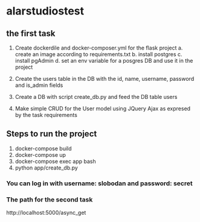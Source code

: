 # alarstudiostest

## the first task 

1. Create dockerdile and docker-composer.yml for the flask project
    a. create an image according to requirements.txt
    b. install postgres
    c. install pgAdmin
    d. set an env variable for a posgres DB and use it in the project

2. Create the users table in the DB with the id, name, username, password and is_admin fields
3. Create a DB with script create_db.py and feed the DB table users
3. Make simple CRUD for the User model using JQuery Ajax as expresed by the task requirements

## Steps to run the project
1. docker-compose build
2. docker-compose up
3. docker-compose exec app bash
4. python app/create_db.py

### You can log in with username: slobodan and password: secret

### The path for the second task
http://localhost:5000/async_get